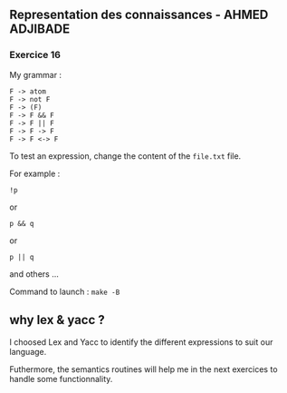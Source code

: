 ## Representation des connaissances - AHMED ADJIBADE

### Exercice 16

My grammar :

```
F -> atom
F -> not F
F -> (F)
F -> F && F
F -> F || F
F -> F -> F
F -> F <-> F
```

To test an expression, change the content of the `file.txt` file.

For example :

```
!p
```

or

```
p && q
```

or

```
p || q
```

and others ...

Command to launch : `make -B`

## why lex & yacc ?

I choosed Lex and Yacc to identify the different expressions to suit our language.

Futhermore, the semantics routines will help me in the next exercices to handle some functionnality.
